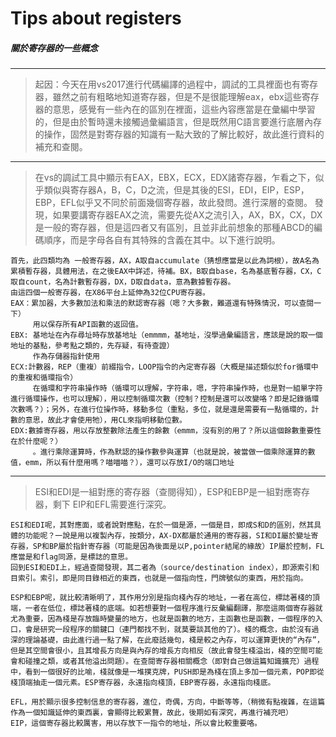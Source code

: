 # **Tips about registers**
##### *關於寄存器的一些概念*
---
> 起因：今天在用vs2017進行代碼編譯的過程中，調試的工具裡面也有寄存器，雖然之前有粗略地知道寄存器，但是不是很能理解eax，ebx這些寄存器的意思，感覺有一些內在的區別在裡面，這些內容應當是在彙編中學習的，但是由於暫時還未接觸過彙編語言，但是既然用C語言要進行底層內存的操作，固然是對寄存器的知識有一點大致的了解比較好，故此進行資料的補充和查閱。  
---
> 在vs的調試工具中顯示有EAX，EBX，ECX，EDX諸寄存器，乍看之下，似乎類似與寄存器A，B，C，D之流，但是其後的ESI，EDI，EIP，ESP，EBP，EFL似乎又不同於前面幾個寄存器，故此發問。進行深層的查閱。
發現，如果要講寄存器EAX之流，需要先從AX之流引入，AX，BX，CX，DX是一般的寄存器，但是這四者又有區別，且並非此前想象的那種ABCD的編碼順序，而是字母各自有其特殊的含義在其中。以下進行說明。

```
首先，此四類均為 一般寄存器，AX，A取自accumulate（猜想應當是以此為詞根），故A名為累積暫存器，具體用法，在之後EAX中詳述，待補。BX，B取自base，名為基底暫存器，CX，C取自count，名為計數暫存器，DX，D取自data，意為數據暫存器。
由這四個一般寄存器，在X86平台上延伸為32位CPU寄存器。
EAX：累加器，大多數加法和乘法的默認寄存器（嗯？大多數，難道還有特殊情況，可以查閱一下）
     用以保存所有API函數的返回值。
EBX: 基地址在內存尋址時存放基地址（emmmm，基地址，沒學過彙編語言，應該是說的取一個地址的基點，參考點之類的，先存疑，有待查證）
     作為存儲器指針使用
ECX:計數器，REP（重複）前綴指令，LOOP指令的內定寄存器（大概是描述類似於for循環中的重複和循環指令）
     在循環和字符串操作時（循環可以理解，字符串，嗯，字符串操作時，也是對一組單字符進行循環操作，也可以理解），用以控制循環次數（控制？控制是還可以改變咯？即是記錄循環次數嗎？）；另外，在進行位操作時，移動多位（重點，多位，就是還是需要有一點循環的，計數的意思，故此才會使用牠），用CL來指明移動位數。
EDX:數據寄存器，用以存放整數除法產生的餘數（emmm，沒有別的用了？所以這個餘數重要性在於什麼呢？）
     。進行乘除運算時，作為默認的操作數參與運算（也就是說，被當做一個乘除運算的數值，emm，所以有什麼用嗎？喵喵喵？），還可以存放I/O的端口地址
```
---
> ESI和EDI是一組對應的寄存器（查閱得知），ESP和EBP是一組對應寄存器，剩下 EIP和EFL需要進行深究。

```
ESI和EDI呢，其對應面，或者說對應點，在於一個是源，一個是目，即成S和D的區別，然其具體的功能呢？一說是用以複製內存，按類分，AX-DX都屬於通用的寄存器，SI和DI屬於變址寄存器，SP和BP屬於指針寄存器（可能是因為後面是以P,pointer結尾的緣故）IP屬於控制，FL應當是和flag同源，是標誌的意思。
回到ESI和EDI上，經過查閱發現，其二者為（source/destination index），即源索引和目索引。索引，即是同目錄相近的東西，也就是一個指向性，門牌號似的東西，用於指向。

ESP和EBP呢，就比較清晰明了，其作用分別是指向棧內存的地址，一者在高位，標誌著棧的頂端，一者在低位，標誌著棧的底端。如若想要對一個程序進行反彙編翻譯，那麼這兩個寄存器就尤為重要，因為棧是存放臨時變量的地方，也就是函數的地方，主函數也是函數，一個程序的入口，會是研究一段程序的關鍵口（連門都找不到，就莫要談其他的了）。棧的概念，由於沒有過深的理論基礎，由此進行過一點了解，在此廢話幾句，棧是較之內存，可以運算更快的“內存”，但是其空間會很小，且其增長方向是與內存的增長方向相反（故此會發生棧溢出，棧的空間可能會和碰撞之類，或者其他溢出問題）。在查閱寄存器相關概念（即對自己做這篇知識擴充）過程中，看到一個很好的比喻，棧就像是一堆撲克牌，PUSH即是為棧在頂上多加一個元素，POP即從棧頂端抽走一個元素。ESP寄存器，永遠指向棧頂，EBP寄存器，永遠指向棧底。

EFL，用於顯示很多控制信息的寄存器，進位，奇偶，方向，中斷等等，（稍微有點複雜，在這篇作為一個知識延伸的東西裏，會顯得比較累贅，故此，後期如有深究，再進行補充吧）
EIP，這個寄存器比較厲害，用以存放下一指令的地址，所以會比較重要咯。
```
